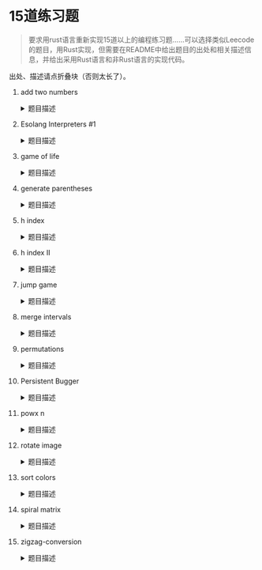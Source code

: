 # 15道练习题

> 要求用rust语言重新实现15道以上的编程练习题……可以选择类似Leecode的题目，用Rust实现，但需要在README中给出题目的出处和相关描述信息，并给出采用Rust语言和非Rust语言的实现代码。

出处、描述请点折叠块（否则太长了）。

1. add two numbers

    <details>
    <summary>题目描述</summary>
    给出两个 非空 的链表用来表示两个非负的整数。其中，它们各自的位数是按照 逆序 的方式存储的，并且它们的每个节点只能存储 一位 数字。
    
    如果，我们将这两个数相加起来，则会返回一个新的链表来表示它们的和。
    
    您可以假设除了数字 0 之外，这两个数都不会以 0 开头。
    
    示例：
    
    输入：(2 -> 4 -> 3) + (5 -> 6 -> 4)
    输出：7 -> 0 -> 8
    原因：342 + 465 = 807
    
    来源：力扣（LeetCode）
    链接：https://leetcode-cn.com/problems/add-two-numbers
    著作权归领扣网络所有。商业转载请联系官方授权，非商业转载请注明出处。
    </details>
    
2. Esolang Interpreters #1

    <details>
    <summary>题目描述</summary>
    For the rest of this Kata, I would recommend considering "fuck" to be non-profane.
    Esolang Interpreters #1 - Introduction to Esolangs and My First Interpreter (MiniStringFuck)
    About this Kata Series
    
    "Esolang Interpreters" is a Kata Series that originally began as three separate, independent esolang interpreter Kata authored by @donaldsebleung which all shared a similar format and were all somewhat inter-related. Under the influence of a fellow Codewarrior, these three high-level inter-related Kata gradually evolved into what is known today as the "Esolang Interpreters" series.
    
    This series is a high-level Kata Series designed to challenge the minds of bright and daring programmers by implementing interpreters for various esoteric programming languages/Esolangs, mainly Brainfuck derivatives but not limited to them, given a certain specification for a certain Esolang. Perhaps the only exception to this rule is the very first Kata in this Series which is intended as an introduction/taster to the world of esoteric programming languages and writing interpreters for them.
    What is an esoteric programming language?
    
    An esoteric programming language, otherwise known as an Esolang, is an informal computer programming language that is generally not designed for serious practical use. There are a few main aims/themes among the vast majority of such languages:
    
        Achieve Turing-completeness in as few commands (instructions) as possible. There are currently a number of implemented Esolangs that have been proven to be Turing-complete, Brainfuck being the most popular of them all, comprised of no more than 8 distinct commands. Despite having only 8 commands, it has been objectively proven to be Turing-complete. However, Brainfuck is not the Turing-complete programming language with the fewest commands. Boolfuck, a derivative of Brainfuck which operates on bits (0s and 1s) and contains 7 commands only, has also been proven to be Turing-complete through reduction from Brainfuck. Another less-known Esolang called Etre contains as few as 3 commands yet has been proven to be Turing-complete through the translation of a Minsky Machine to Etre.
        To be as hard to program in as possible. The famous Brainfuck Esolang is well known as a Turing tarpit - that is, a Turing-complete programming language where it is very hard to write a useful program in reality. However, Brainfuck is most definitely not the hardest Esolang to program in. For example, its close cousin, Boolfuck, which operates on bits (mentioned above) is even harder to program in. There have also been a small number of implemented Esolangs which are so difficult to program in that no one has ever successfully written a single program in it from scratch - the only programs generated from these languages came from computers!
        As a joke. Many Esolangs out there have been invented solely as a joke. Examples include Ook! and Bitxtreme.
    
    Although there is no clear-cut definition as to when a programming language is esoteric (or not), Esolangs can generally be identified by the following features/traits:
    
        Minimalistic - having as few instructions as possible
        Plays with new concepts - for example, Befunge, another very popular Esolang, is interpreted in two dimensions as opposed to the usual linear way of interpreting code
        Themed - this is a trait of many joke Esolangs. For example, some may be fashioned like Shakespearean plays and others like cooking recipes
        Not clearly documented - Many Esolangs out there have not been described in great detail with perhaps only a few code examples on the entire Internet. Some Esolangs have not even been implemented yet!
        Contain incomplete specs - New Esolangs are being invented every day. Some Esolangs on the Internet are still a work-in-progress and their commands and behaviour have not been finalised yet.
    
    Nevertheless, Esolangs are generally fun to program in, experiment with and write interpreters for. A great deal can be learned about certain concepts and theories in Computer Science just by studying and programming in a well-designed Esolang such as Brainfuck or Befunge.
    
    Next off, I will introduce you to a simple, minimalistic Esolang called MiniStringFuck.
    The Language
    
    MiniStringFuck is a derivative of the famous Brainfuck which contains a memory cell as its only form of data storage as opposed to a memory tape of 30,000 cells in Brainfuck. The memory cell in MiniStringFuck initially starts at 0. MiniStringFuck contains only 2 commands as opposed to 8:
    
        + - Increment the memory cell. If it reaches 256, wrap to 0.
        . - Output the value of the memory cell as a character with code point equal to the value
    
    For example, here is a MiniStringFuck program that outputs the string "Hello, World!":
    
    ++++++++++++++++++++++++++++++++++++++++++++++++++++++++++++++++++++++++.+++++++++++++++++++++++++++++.+++++++..+++.+++++++++++++++++++++++++++++++++++++++++++++++++++++++++++++++++++++++++++++++++++++++++++++++++++++++++++++++++++++++++++++++++++++++++++++++++++++++++++++++++++++++++++++++++++++++++++++.++++++++++++++++++++++++++++++++++++++++++++++++++++++++++++++++++++++++++++++++++++++++++++++++++++++++++++++++++++++++++++++++++++++++++++++++++++++++++++++++++++++++++++++++++++++++++++++++++++++++++++++++++++++++++++++++++++++++++++++++++++.+++++++++++++++++++++++++++++++++++++++++++++++++++++++.++++++++++++++++++++++++.+++.++++++++++++++++++++++++++++++++++++++++++++++++++++++++++++++++++++++++++++++++++++++++++++++++++++++++++++++++++++++++++++++++++++++++++++++++++++++++++++++++++++++++++++++++++++++++++++++++++++++++++++++++++++++++++++++++++++++++++++++++++++++++++.++++++++++++++++++++++++++++++++++++++++++++++++++++++++++++++++++++++++++++++++++++++++++++++++++++++++++++++++++++++++++++++++++++++++++++++++++++++++++++++++++++++++++++++++++++++++++++++++++++++++++++++++++++++++++++++++++++++++++++++++++++++++.+++++++++++++++++++++++++++++++++++++++++++++++++++++++++++++++++++++++++++++++++++++++++++++++++++++++++++++++++++++++++++++++++++++++++++++++++++++++++++++++++++++++++++++++++++++++++++++.
    
    And here is another program that prints the uppercase English alphabet:
    
    +++++++++++++++++++++++++++++++++++++++++++++++++++++++++++++++++.+.+.+.+.+.+.+.+.+.+.+.+.+.+.+.+.+.+.+.+.+.+.+.+.+.
    
    Any characters in a MiniStringFuck program other than + or . are simply non-command characters (no-ops, i.e. do nothing) and therefore can serve as comments in the program.
    The Task
    
    Time to write your first Esolang interpreter :D
    
    Your task is to implement a MiniStringFuck interpreter myFirstInterpreter()/my_first_interpreter()/Interpreter()/interpret() (depending on your language) which accepts exactly 1 required argument code/$code which is the MiniStringFuck program to be executed. The output of the program should then be returned by your interpreter as a string.
    
    Since this is the first time you are about to write an interpreter for an Esolang, here are a few quick tips:
    
        If you are afraid that your interpreter will be confused by non-command characters appearing in the MiniStringFuck program, you can try to remove all non-command characters from the code input before letting your interpreter interpret it
        The memory cell in MiniStringFuck only ever contains a single integer value - think of how it can be modelled in your interpreter
        If you are stuck as to how to interpret the string as a program, try thinking of strings as an array of characters. Try looping through the "program" like you would an array
        Writing an interpreter for an Esolang can sometimes be quite confusing! It never hurts to add a few comments in your interpreter as you implement it to remind yourself of what is happening within the interpreter at every stage
    
    NOTE: If you would not like to name your interpreter as myFirstInterpreter()/my_first_interpreter(), you can optionally rename it to either miniStringFuck()/mini_string_fuck() or interpreter() instead - the test cases will handle the rest for you. Not available in Java, Go, Swift, TypeScript, Haskell, Elixir, C++, C#, Rust, R, Erlang, F# and NASM; irrelevant to Brainfuck solvers ;)
    
    Good luck :D
    
    出自：https://www.codewars.com/kata/586dd26a69b6fd46dd0000c0
    </details>
    
3. game of life

    <details>
    <summary>题目描述</summary>
    根据 百度百科 ，生命游戏，简称为生命，是英国数学家约翰·何顿·康威在 1970 年发明的细胞自动机。

    给定一个包含 m × n 个格子的面板，每一个格子都可以看成是一个细胞。每个细胞都具有一个初始状态：1 即为活细胞（live），或 0 即为死细胞（dead）。每个细胞与其八个相邻位置（水平，垂直，对角线）的细胞都遵循以下四条生存定律：

        如果活细胞周围八个位置的活细胞数少于两个，则该位置活细胞死亡；
        如果活细胞周围八个位置有两个或三个活细胞，则该位置活细胞仍然存活；
        如果活细胞周围八个位置有超过三个活细胞，则该位置活细胞死亡；
        如果死细胞周围正好有三个活细胞，则该位置死细胞复活；

    根据当前状态，写一个函数来计算面板上所有细胞的下一个（一次更新后的）状态。下一个状态是通过将上述规则同时应用于当前状态下的每个细胞所形成的，其中细胞的出生和死亡是同时发生的。

     

    示例：

    输入： 
    [
      [0,1,0],
      [0,0,1],
      [1,1,1],
      [0,0,0]
    ]
    输出：
    [
      [0,0,0],
      [1,0,1],
      [0,1,1],
      [0,1,0]
    ]

     

    进阶：

        你可以使用原地算法解决本题吗？请注意，面板上所有格子需要同时被更新：你不能先更新某些格子，然后使用它们的更新后的值再更新其他格子。
        本题中，我们使用二维数组来表示面板。原则上，面板是无限的，但当活细胞侵占了面板边界时会造成问题。你将如何解决这些问题？

    来源：力扣（LeetCode）
    链接：https://leetcode-cn.com/problems/game-of-life
    著作权归领扣网络所有。商业转载请联系官方授权，非商业转载请注明出处。
    </details>

4. generate parentheses

    <details>
    <summary>题目描述</summary>
    数字 n 代表生成括号的对数，请你设计一个函数，用于能够生成所有可能的并且 有效的 括号组合。
    
    


    示例：
    
    输入：n = 3
    输出：[
           "((()))",
           "(()())",
           "(())()",
           "()(())",
           "()()()"
         ]
    
    来源：力扣（LeetCode）
    链接：https://leetcode-cn.com/problems/generate-parentheses
    著作权归领扣网络所有。商业转载请联系官方授权，非商业转载请注明出处。
    </details>

5. h index

    <details>
    <summary>题目描述</summary>
    给定一位研究者论文被引用次数的数组（被引用次数是非负整数）。编写一个方法，计算出研究者的 h 指数。

    h 指数的定义：h 代表“高引用次数”（high citations），一名科研人员的 h 指数是指他（她）的 （N 篇论文中）总共有 h 篇论文分别被引用了至少 h 次。（其余的 N - h 篇论文每篇被引用次数 不超过 h 次。）

    例如：某人的 h 指数是 20，这表示他已发表的论文中，每篇被引用了至少 20 次的论文总共有 20 篇。

     

    示例：

    输入：citations = [3,0,6,1,5]
    输出：3 
    解释：给定数组表示研究者总共有 5 篇论文，每篇论文相应的被引用了 3, 0, 6, 1, 5 次。
         由于研究者有 3 篇论文每篇 至少 被引用了 3 次，其余两篇论文每篇被引用 不多于 3 次，所以她的 h 指数是 3。

     

    提示：如果 h 有多种可能的值，h 指数是其中最大的那个。

    来源：力扣（LeetCode）
    链接：https://leetcode-cn.com/problems/h-index
    著作权归领扣网络所有。商业转载请联系官方授权，非商业转载请注明出处。
    </details>

6. h index II

    <details>
    <summary>题目描述</summary>
    给定一位研究者论文被引用次数的数组（被引用次数是非负整数），数组已经按照升序排列。编写一个方法，计算出研究者的 h 指数。

    h 指数的定义: “h 代表“高引用次数”（high citations），一名科研人员的 h 指数是指他（她）的 （N 篇论文中）总共有 h 篇论文分别被引用了至少 h 次。（其余的 N - h 篇论文每篇被引用次数不多于 h 次。）"

     

    示例:

    输入: citations = [0,1,3,5,6]
    输出: 3 
    解释: 给定数组表示研究者总共有 5 篇论文，每篇论文相应的被引用了 0, 1, 3, 5, 6 次。
         由于研究者有 3 篇论文每篇至少被引用了 3 次，其余两篇论文每篇被引用不多于 3 次，所以她的 h 指数是 3。

     

    说明:

    如果 h 有多有种可能的值 ，h 指数是其中最大的那个。

     

    进阶：

        这是 H指数 的延伸题目，本题中的 citations 数组是保证有序的。
        你可以优化你的算法到对数时间复杂度吗？

    来源：力扣（LeetCode）
    链接：https://leetcode-cn.com/problems/h-index-ii
    著作权归领扣网络所有。商业转载请联系官方授权，非商业转载请注明出处。
    </details>

7. jump game

    <details>
    <summary>题目描述</summary>
    给定一个非负整数数组，你最初位于数组的第一个位置。

    数组中的每个元素代表你在该位置可以跳跃的最大长度。

    判断你是否能够到达最后一个位置。

    示例 1:

    输入: [2,3,1,1,4]
    输出: true
    解释: 我们可以先跳 1 步，从位置 0 到达 位置 1, 然后再从位置 1 跳 3 步到达最后一个位置。

    示例 2:

    输入: [3,2,1,0,4]
    输出: false
    解释: 无论怎样，你总会到达索引为 3 的位置。但该位置的最大跳跃长度是 0 ， 所以你永远不可能到达最后一个位置。

    来源：力扣（LeetCode）
    链接：https://leetcode-cn.com/problems/jump-game
    著作权归领扣网络所有。商业转载请联系官方授权，非商业转载请注明出处。
    </details>

8. merge intervals

    <details>
    <summary>题目描述</summary>
    给出一个区间的集合，请合并所有重叠的区间。

    示例 1:

    输入: [\[1,3],[2,6],[8,10],[15,18]]
    输出: [\[1,6],[8,10],[15,18]]
    解释: 区间 [1,3] 和 [2,6] 重叠, 将它们合并为 [1,6].

    示例 2:

    输入: [\[1,4],[4,5]]
    输出: [\[1,5]]
    解释: 区间 [1,4] 和 [4,5] 可被视为重叠区间。

    来源：力扣（LeetCode）
    链接：https://leetcode-cn.com/problems/merge-intervals
    著作权归领扣网络所有。商业转载请联系官方授权，非商业转载请注明出处。
    </details>

9. permutations

    <details>
    <summary>题目描述</summary>
    给定一个 没有重复 数字的序列，返回其所有可能的全排列。

    示例:

    输入: [1,2,3]
    输出:
    [
      [1,2,3],
      [1,3,2],
      [2,1,3],
      [2,3,1],
      [3,1,2],
      [3,2,1]
    ]

    来源：力扣（LeetCode）
    链接：https://leetcode-cn.com/problems/permutations
    著作权归领扣网络所有。商业转载请联系官方授权，非商业转载请注明出处。
    </details>

10. Persistent Bugger

    <details>
    <summary>题目描述</summary>
    Write a function, persistence, that takes in a positive parameter num and returns its multiplicative persistence, which is the number of times you must multiply the digits in num until you reach a single digit.
    
    For example:
    
     persistence 39 -- returns 3, because 3*9=27, 2*7=14, 1*4=4
                    -- and 4 has only one digit
    
     persistence 999 -- returns 4, because 9*9*9=729, 7*2*9=126,
                     -- 1*2*6=12, and finally 1*2=2
    
     persistence 4 -- returns 0, because 4 is already a one-digit number
    
    出自 https://www.codewars.com/kata/55bf01e5a717a0d57e0000ec
    </details>

11. powx n

     <details>
     <summary>题目描述</summary>
     实现 pow(x, n) ，即计算 x 的 n 次幂函数。
    
     示例 1:
    
     输入: 2.00000, 10
     输出: 1024.00000
    
     示例 2:
    
     输入: 2.10000, 3
     输出: 9.26100
    
     示例 3:
    
     输入: 2.00000, -2
     输出: 0.25000
     解释: 2-2 = 1/22 = 1/4 = 0.25
    
     说明:
    
         -100.0 < x < 100.0
         n 是 32 位有符号整数，其数值范围是 [−231, 231 − 1] 。
    
     来源：力扣（LeetCode）
     链接：https://leetcode-cn.com/problems/powx-n
     著作权归领扣网络所有。商业转载请联系官方授权，非商业转载请注明出处。
     </details>

12. rotate image

    <details>
    <summary>题目描述</summary>
    给定一个 n × n 的二维矩阵表示一个图像。

    将图像顺时针旋转 90 度。

    说明：

    你必须在原地旋转图像，这意味着你需要直接修改输入的二维矩阵。请不要使用另一个矩阵来旋转图像。

    示例 1:

    给定 matrix = 
    [
    [1,2,3],
    [4,5,6],
    [7,8,9]
    ],

    原地旋转输入矩阵，使其变为:
    [
    [7,4,1],
    [8,5,2],
    [9,6,3]
    ]

    示例 2:

    给定 matrix =
    [
    [ 5, 1, 9,11],
    [ 2, 4, 8,10],
    [13, 3, 6, 7],
    [15,14,12,16]
    ], 

    原地旋转输入矩阵，使其变为:
    [
    [15,13, 2, 5],
    [14, 3, 4, 1],
    [12, 6, 8, 9],
    [16, 7,10,11]
    ]

    来源：力扣（LeetCode）
    链接：https://leetcode-cn.com/problems/rotate-image
    著作权归领扣网络所有。商业转载请联系官方授权，非商业转载请注明出处。
    </details>

13. sort colors

     <details>
     <summary>题目描述</summary>
     给定一个包含红色、白色和蓝色，一共 n 个元素的数组，原地对它们进行排序，使得相同颜色的元素相邻，并按照红色、白色、蓝色顺序排列。

     此题中，我们使用整数 0、 1 和 2 分别表示红色、白色和蓝色。

     注意:
     不能使用代码库中的排序函数来解决这道题。

     示例:

     输入: [2,0,2,1,1,0]
     输出: [0,0,1,1,2,2]

     进阶：

         一个直观的解决方案是使用计数排序的两趟扫描算法。
         首先，迭代计算出0、1 和 2 元素的个数，然后按照0、1、2的排序，重写当前数组。
         你能想出一个仅使用常数空间的一趟扫描算法吗？

     来源：力扣（LeetCode）
     链接：https://leetcode-cn.com/problems/sort-colors
     著作权归领扣网络所有。商业转载请联系官方授权，非商业转载请注明出处。
     </details>

14. spiral matrix

     <details>
     <summary>题目描述</summary>
     给定一个包含 m x n 个元素的矩阵（m 行, n 列），请按照顺时针螺旋顺序，返回矩阵中的所有元素。
    
     示例 1:
    
     输入:
     [
      [ 1, 2, 3 ],
      [ 4, 5, 6 ],
      [ 7, 8, 9 ]
     ]
     输出: [1,2,3,6,9,8,7,4,5]
    
     示例 2:
    
     输入:
     [
       [1, 2, 3, 4],
       [5, 6, 7, 8],
       [9,10,11,12]
     ]
     输出: [1,2,3,4,8,12,11,10,9,5,6,7]
    
     来源：力扣（LeetCode）
     链接：https://leetcode-cn.com/problems/spiral-matrix
     著作权归领扣网络所有。商业转载请联系官方授权，非商业转载请注明出处。
     </details>

15. zigzag-conversion

    <details>
    <summary>题目描述</summary>
    将一个给定字符串根据给定的行数，以从上往下、从左到右进行 Z 字形排列。
    
    比如输入字符串为 "LEETCODEISHIRING" 行数为 3 时，排列如下：
    
    <pre>
    L   C   I   R
    E T O E S I I G
    E   D   H   N
    </pre>
    
    之后，你的输出需要从左往右逐行读取，产生出一个新的字符串，比如："LCIRETOESIIGEDHN"。
    
    请你实现这个将字符串进行指定行数变换的函数：
    
    string convert(string s, int numRows);
    
    示例 1:
    
    输入: s = "LEETCODEISHIRING", numRows = 3
    输出: "LCIRETOESIIGEDHN"
    
    示例 2:
    
    输入: s = "LEETCODEISHIRING", numRows = 4
    输出: "LDREOEIIECIHNTSG"
    解释:
    
    <pre>
    L     D     R
    E   O E   I I
    E C   I H   N
    T     S     G
    </pre>
    

    来源：力扣（LeetCode）
    链接：https://leetcode-cn.com/problems/zigzag-conversion
    著作权归领扣网络所有。商业转载请联系官方授权，非商业转载请注明出处。
    </details>